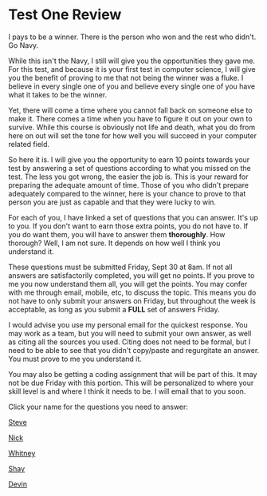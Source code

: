# Test One Review
I pays to be a winner. There is the person who won and the rest who didn't. Go Navy.

While this isn't the Navy, I still will give you the opportunities they gave me. For this test,
and because it is your first test in computer science, I will give you the benefit of proving to me that not being the winner was a fluke. I believe in every single one of you and believe every single one of you have what it takes to be the winner.

Yet, there will come a time where you cannot fall back on someone else to make it. There comes a time when you have to figure it out on your own to survive. While this course is obviously not life and death, what you do from here on out will set the tone for how well you will succeed in your computer related field.

So here it is. I will give you the opportunity to earn 10 points towards your test by answering a set of questions according to what you missed on the test. The less you got wrong, the easier the job is. This is your reward for preparing the adequate amount of time. Those of you who didn't prepare adequately compared to the winner, here is your chance to prove to that person you are just as capable and that they were lucky to win.

For each of you, I have linked a set of questions that you can answer. It's up to you. If you don't want to earn those extra points, you do not have to. If you do want them, you will have to answer them **thoroughly**. How thorough? Well, I am not sure. It depends on how well I think you understand it.

These questions must be submitted Friday, Sept 30 at 8am. If not all answers are satisfactorily completed, you will get no points. If you prove to me you now understand them all, you will get the points. You may confer with me through email, mobile, etc, to discuss the topic. This means you do not have to only submit your answers on Friday, but throughout the week is acceptable, as long as you submit a **FULL** set of answers Friday.

I would advise you use my personal email for the quickest response. You may work as a team, but you will need to submit your own answer, as well as citing all the sources you used. Citing does not need to be formal, but I need to be able to see that you didn't copy/paste and regurgitate an answer. You must prove to me you understand it.

You may also be getting a coding assignment that will be part of this. It may not be due Friday with this portion. This will be personalized to where your skill level is and where I think it needs to be. I will email that to you soon.

Click your name for the questions you need to answer:

[Steve](steve.md)

[Nick](nick.md)

[Whitney](whitney.md])

[Shay](shay.md)

[Devin](devin.md)
